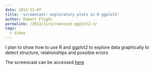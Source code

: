 ```yaml
---
date: 2013-11-07
title: 'screencast: exploratory plots in R ggplot2'
author: Robert Flight
permalink: /2013/11/screencast-ggplot2-r/
tags:
  - Video
---
```

I plan to show how to use R and ggplot2 to explore data graphically to detect structure, relationships and possible errors

The screencast can be accessed <a title="RMF screencast" href="https://dl.dropboxusercontent.com/s/uvi7qn8v3ae2ohq/rmf_screencast3.ogv" target="_blank">here</a>
